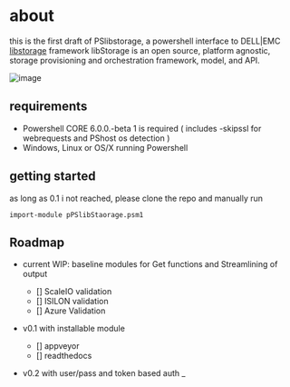 # about

this is the first draft of PSlibstorage, a powershell interface to DELL|EMC [libstorage](http://libstorage.readthedocs.io) framework
libStorage is an open source, platform agnostic, storage provisioning and orchestration framework, model, and API.



![image](https://cloud.githubusercontent.com/assets/8255007/26189019/c8065ff6-3ba2-11e7-9c1b-4e131a31d106.png)



## requirements

* Powershell CORE 6.0.0.-beta 1 is required ( includes -skipssl for webrequests and PShost os detection )
* Windows, Linux or OS/X running Powershell

## getting started
as long as 0.1 i not reached, please clone the repo and manually run 
```
import-module pPSlibStaorage.psm1
```


## Roadmap
* current WIP: baseline modules for Get functions and Streamlining of output
  - [] ScaleIO validation
  - [] ISILON validation 
  - [] Azure Validation 
  
* v0.1 with installable module
  -  [] appveyor
  -  [] readthedocs
* v0.2 with user/pass and token based auth
_
